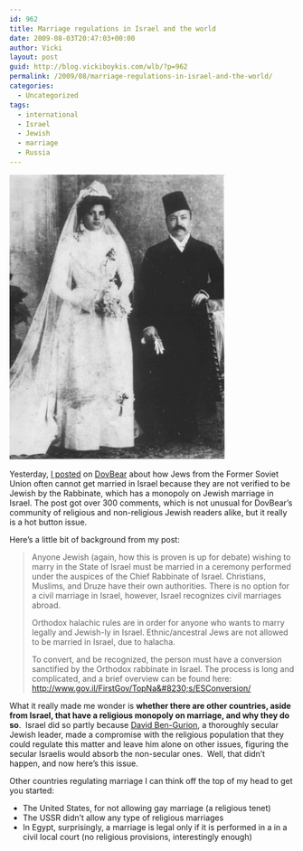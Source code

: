 ```yaml
---
id: 962
title: Marriage regulations in Israel and the world
date: 2009-08-03T20:47:03+00:00
author: Vicki
layout: post
guid: http://blog.vickiboykis.com/wlb/?p=962
permalink: /2009/08/marriage-regulations-in-israel-and-the-world/
categories:
  - Uncategorized
tags:
  - international
  - Israel
  - Jewish
  - marriage
  - Russia
---
```

[<img class="aligncenter size-full wp-image-963" title="helene-israel-wedding" src="https://raw.githubusercontent.com/veekaybee/wlb/gh-pages/assets/images/2009/08/helene-israel-wedding.jpg" alt="helene-israel-wedding" width="381" height="504" />](https://raw.githubusercontent.com/veekaybee/wlb/gh-pages/assets/images/2009/08/helene-israel-wedding.jpg)

Yesterday, [I posted](http://dovbear.blogspot.com/2009/08/jews-cant-marry-in-israel.html) on [DovBear](http://dovbear.blogspot.com/) about how Jews from the Former Soviet Union often cannot get married in Israel because they are not verified to be Jewish by the Rabbinate, which has a monopoly on Jewish marriage in Israel. The post got over 300 comments, which is not unusual for DovBear&#8217;s community of religious and non-religious Jewish readers alike, but it really is a hot button issue.

Here&#8217;s a little bit of background from my post:

> Anyone Jewish (again, how this is proven is up for debate) wishing to marry in the State of Israel must be married in a ceremony performed under the auspices of the Chief Rabbinate of Israel. Christians, Muslims, and Druze have their own authorities. There is no option for a civil marriage in Israel, however, Israel recognizes civil marriages abroad.
> 
> Orthodox halachic rules are in order for anyone who wants to marry legally and Jewish-ly in Israel. Ethnic/ancestral Jews are not allowed to be married in Israel, due to halacha.
> 
> To convert, and be recognized, the person must have a conversion sanctified by the Orthodox rabbinate in Israel. The process is long and complicated, and a brief overview can be found here: <a rel="nofollow" href="http://www.gov.il/FirstGov/TopNavEng/EngSituations/ESConversion/" target="_blank">http://www.gov.il/FirstGov/TopNa&#8230;s/ESConversion/ </a>

What it really made me wonder is **whether there are other countries, aside from Israel, that have a religious monopoly on marriage, and why they do so**.  Israel did so partly because [David Ben-Gurion](http://en.wikipedia.org/wiki/David_Ben-Gurion), a thoroughly secular Jewish leader, made a compromise with the religious population that they could regulate this matter and leave him alone on other issues, figuring the secular Israelis would absorb the non-secular ones.  Well, that didn&#8217;t happen, and now here&#8217;s this issue.

Other countries regulating marriage I can think off the top of my head to get you started:

  * The United States, for not allowing gay marriage (a religious tenet)
  * The USSR didn&#8217;t allow any type of religious marriages
  * In Egypt, surprisingly, a marriage is legal only if it is performed in a in a civil local court (no religious provisions, interestingly enough)